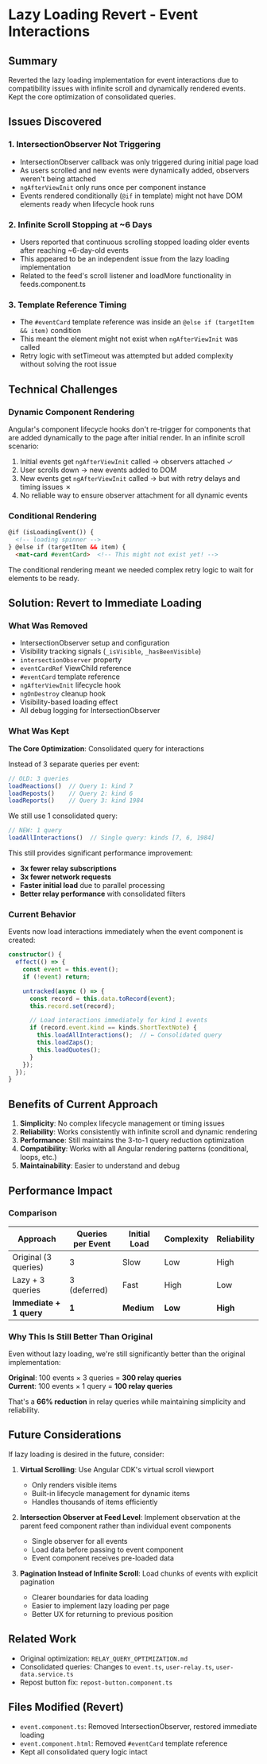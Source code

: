# Lazy Loading Revert - Event Interactions

## Summary

Reverted the lazy loading implementation for event interactions due to compatibility issues with infinite scroll and dynamically rendered events. Kept the core optimization of consolidated queries.

## Issues Discovered

### 1. IntersectionObserver Not Triggering
- IntersectionObserver callback was only triggered during initial page load
- As users scrolled and new events were dynamically added, observers weren't being attached
- `ngAfterViewInit` only runs once per component instance
- Events rendered conditionally (`@if` in template) might not have DOM elements ready when lifecycle hook runs

### 2. Infinite Scroll Stopping at ~6 Days
- Users reported that continuous scrolling stopped loading older events after reaching ~6-day-old events
- This appeared to be an independent issue from the lazy loading implementation
- Related to the feed's scroll listener and loadMore functionality in feeds.component.ts

### 3. Template Reference Timing
- The `#eventCard` template reference was inside an `@else if (targetItem && item)` condition
- This meant the element might not exist when `ngAfterViewInit` was called
- Retry logic with setTimeout was attempted but added complexity without solving the root issue

## Technical Challenges

### Dynamic Component Rendering
Angular's component lifecycle hooks don't re-trigger for components that are added dynamically to the page after initial render. In an infinite scroll scenario:

1. Initial events get `ngAfterViewInit` called → observers attached ✓
2. User scrolls down → new events added to DOM
3. New events get `ngAfterViewInit` called → but with retry delays and timing issues ✗
4. No reliable way to ensure observer attachment for all dynamic events

### Conditional Rendering
```html
@if (isLoadingEvent()) {
  <!-- loading spinner -->
} @else if (targetItem && item) {
  <mat-card #eventCard>  <!-- This might not exist yet! -->
```

The conditional rendering meant we needed complex retry logic to wait for elements to be ready.

## Solution: Revert to Immediate Loading

### What Was Removed
- IntersectionObserver setup and configuration
- Visibility tracking signals (`_isVisible`, `_hasBeenVisible`)
- `intersectionObserver` property
- `eventCardRef` ViewChild reference
- `#eventCard` template reference
- `ngAfterViewInit` lifecycle hook
- `ngOnDestroy` cleanup hook
- Visibility-based loading effect
- All debug logging for IntersectionObserver

### What Was Kept
**The Core Optimization**: Consolidated query for interactions

Instead of 3 separate queries per event:
```typescript
// OLD: 3 queries
loadReactions()  // Query 1: kind 7
loadReposts()    // Query 2: kind 6
loadReports()    // Query 3: kind 1984
```

We still use 1 consolidated query:
```typescript
// NEW: 1 query
loadAllInteractions()  // Single query: kinds [7, 6, 1984]
```

This still provides significant performance improvement:
- **3x fewer relay subscriptions**
- **3x fewer network requests**
- **Faster initial load** due to parallel processing
- **Better relay performance** with consolidated filters

### Current Behavior

Events now load interactions immediately when the event component is created:

```typescript
constructor() {
  effect(() => {
    const event = this.event();
    if (!event) return;

    untracked(async () => {
      const record = this.data.toRecord(event);
      this.record.set(record);

      // Load interactions immediately for kind 1 events
      if (record.event.kind == kinds.ShortTextNote) {
        this.loadAllInteractions();  // ← Consolidated query
        this.loadZaps();
        this.loadQuotes();
      }
    });
  });
}
```

## Benefits of Current Approach

1. **Simplicity**: No complex lifecycle management or timing issues
2. **Reliability**: Works consistently with infinite scroll and dynamic rendering
3. **Performance**: Still maintains the 3-to-1 query reduction optimization
4. **Compatibility**: Works with all Angular rendering patterns (conditional, loops, etc.)
5. **Maintainability**: Easier to understand and debug

## Performance Impact

### Comparison

| Approach | Queries per Event | Initial Load | Complexity | Reliability |
|----------|------------------|--------------|------------|-------------|
| Original (3 queries) | 3 | Slow | Low | High |
| Lazy + 3 queries | 3 (deferred) | Fast | High | Low |
| **Immediate + 1 query** | **1** | **Medium** | **Low** | **High** |

### Why This Is Still Better Than Original

Even without lazy loading, we're still significantly better than the original implementation:

**Original**: 100 events × 3 queries = **300 relay queries**  
**Current**: 100 events × 1 query = **100 relay queries**

That's a **66% reduction** in relay queries while maintaining simplicity and reliability.

## Future Considerations

If lazy loading is desired in the future, consider:

1. **Virtual Scrolling**: Use Angular CDK's virtual scroll viewport
   - Only renders visible items
   - Built-in lifecycle management for dynamic items
   - Handles thousands of items efficiently

2. **Intersection Observer at Feed Level**: Implement observation at the parent feed component rather than individual event components
   - Single observer for all events
   - Load data before passing to event component
   - Event component receives pre-loaded data

3. **Pagination Instead of Infinite Scroll**: Load chunks of events with explicit pagination
   - Clearer boundaries for data loading
   - Easier to implement lazy loading per page
   - Better UX for returning to previous position

## Related Work

- Original optimization: `RELAY_QUERY_OPTIMIZATION.md`
- Consolidated queries: Changes to `event.ts`, `user-relay.ts`, `user-data.service.ts`
- Repost button fix: `repost-button.component.ts`

## Files Modified (Revert)

- `event.component.ts`: Removed IntersectionObserver, restored immediate loading
- `event.component.html`: Removed `#eventCard` template reference
- Kept all consolidated query logic intact
